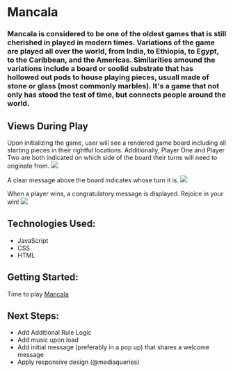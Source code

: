 # Mancala
### Mancala is considered to be one of the oldest games that is still cherished in played in modern times. Variations of the game are played all over the world, from India, to Ethiopia, to Egypt, to the Caribbean, and the Americas. Similarities amound the variations include a board or soolid substrate that has hollowed out pods to house playing pieces, usuall made of stone or glass (most commonly marbles). It's a game that not only has stood the test of time, but connects people around the world.

## Views During Play
Upon initializing the game, user will see a rendered game board including all starting pieces in their rightful locations. Additionally, Player One and Player Two are both indicated on which side of the board their turns will need to originate from.
![](https://i.imgur.com/qWlOpDo.png)

A clear message above the board indicates whose turn it is.
![](https://i.imgur.com/fXg7jSd.png)

When a player wins, a congratulatory message is displayed. Rejoice in your win!
![](https://i.imgur.com/h3Yz3MZ.png)


## Technologies Used:
- JavaScript
- CSS
- HTML

## Getting Started:
Time to play [Mancala](https://slrosky.github.io/mancala-game-project/)

## Next Steps:
- Add Additional Rule Logic
- Add music upon load
- Add initial message (preferably in a pop up) that shares a welcome message
- Apply responsive design (@mediaqueries)